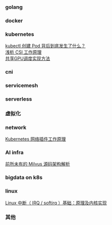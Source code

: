 

### golang

### docker

### kubernetes
[kubectl 创建 Pod 背后到底发生了什么？](https://icloudnative.io/posts/what-happens-when-k8s/)<br>
[浅析 CSI 工作原理](https://blog.hdls.me/16255765577465.html)<br>
[共享GPU调度实现方法](https://zhuanlan.zhihu.com/p/646091910)<br>
### cni

### servicemesh

### serverless

### 虚拟化

### network
[Kubernetes 网络插件工作原理](https://blog.hdls.me/15999158216518.html)<br>
### AI infra
[前所未有的 Milvus 源码架构解析](https://segmentfault.com/a/1190000041470259)<br>

### bigdata on k8s

### linux
[Linux 中断（ IRQ / softirq ）基础：原理及内核实现](https://mp.weixin.qq.com/s/zzSKp4eyyMaPZsTPwy6miw)<br>

### 其他








